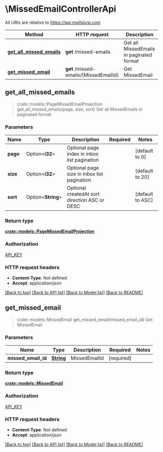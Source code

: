 # \MissedEmailControllerApi

All URIs are relative to *https://api.mailslurp.com*

Method | HTTP request | Description
------------- | ------------- | -------------
[**get_all_missed_emails**](MissedEmailControllerApi#get_all_missed_emails) | **get** /missed-emails | Get all MissedEmails in paginated format
[**get_missed_email**](MissedEmailControllerApi#get_missed_email) | **get** /missed-emails/{MissedEmailId} | Get MissedEmail



## get_all_missed_emails

> crate::models::PageMissedEmailProjection get_all_missed_emails(page, size, sort)
Get all MissedEmails in paginated format

### Parameters


Name | Type | Description  | Required | Notes
------------- | ------------- | ------------- | ------------- | -------------
**page** | Option<**i32**> | Optional page index in inbox list pagination |  |[default to 0]
**size** | Option<**i32**> | Optional page size in inbox list pagination |  |[default to 20]
**sort** | Option<**String**> | Optional createdAt sort direction ASC or DESC |  |[default to ASC]

### Return type

[**crate::models::PageMissedEmailProjection**](PageMissedEmailProjection)

### Authorization

[API_KEY](../README#API_KEY)

### HTTP request headers

- **Content-Type**: Not defined
- **Accept**: application/json

[[Back to top]](#) [[Back to API list]](../README#documentation-for-api-endpoints) [[Back to Model list]](../README#documentation-for-models) [[Back to README]](../README)


## get_missed_email

> crate::models::MissedEmail get_missed_email(missed_email_id)
Get MissedEmail

### Parameters


Name | Type | Description  | Required | Notes
------------- | ------------- | ------------- | ------------- | -------------
**missed_email_id** | [**String**]() | MissedEmailId | [required] |

### Return type

[**crate::models::MissedEmail**](MissedEmail)

### Authorization

[API_KEY](../README#API_KEY)

### HTTP request headers

- **Content-Type**: Not defined
- **Accept**: application/json

[[Back to top]](#) [[Back to API list]](../README#documentation-for-api-endpoints) [[Back to Model list]](../README#documentation-for-models) [[Back to README]](../README)

